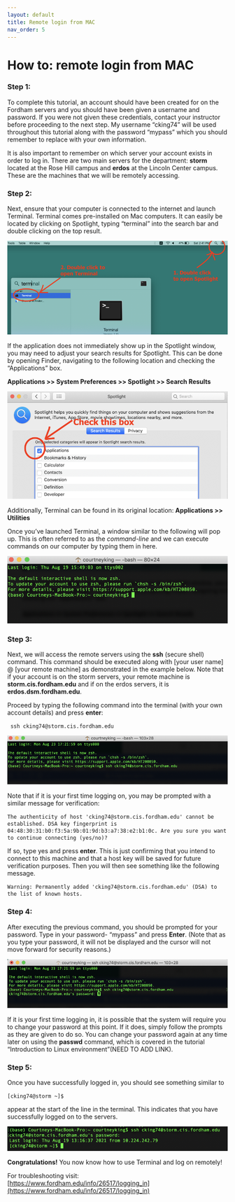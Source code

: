 ```yaml
---
layout: default
title: Remote login from MAC
nav_order: 5
---
```


# How to: remote login from MAC  
  
### Step 1:  
To complete this tutorial, an account should have been created for on the Fordham servers and you should have been given a username and password.  If you were not given these credentials, contact your instructor before proceeding to the next step.  My username “cking74” will be used throughout this tutorial along with the password “mypass” which you should remember to replace with your own information.   
  
It is also important to remember on which server your account exists in order to log in. There are two main servers for the department: **storm** located at the Rose Hill campus and **erdos** at the Lincoln Center campus. These are the machines that we will be remotely accessing.   
  
  
### Step 2:  
Next, ensure that your computer is connected to the internet and launch Terminal. Terminal comes pre-installed on Mac computers. It can easily be located by clicking on Spotlight, typing “terminal” into the search bar and double clicking on the top result. 
  
<img src="/docs/assets/CISWork28.png" alt="Launch terminal" width="600" class="center">  
  
If the application does not immediately show up in the Spotlight window, you may need to adjust your search results for Spotlight. This can be done by opening Finder, navigating to the following location and checking the “Applications” box.  
  
**Applications >> System Preferences >> Spotlight >> Search Results**  
  
<img src="/docs/assets/CISWork29.png" alt="Check application box" width="600" class="center">  
  
Additionally, Terminal can be found in its original location:  **Applications >> Utilities**  

Once you’ve launched Terminal, a window similar to the following will pop up. This is often referred to as the _command-line_ and we can execute commands on our computer by typing them in here.  

![Terminal command line](docs/assets/CISWork30.png)  
  
  
### Step 3:  
Next, we will access the remote servers using the **ssh** (secure shell) command. This command should be executed along with [your user name] @ [your remote machine] as demonstrated in the example below. Note that if your account is on the storm servers, your remote machine is **storm.cis.fordham.edu** and if on the erdos servers, it is **erdos.dsm.fordham.edu**.  
  
Proceed by typing the following command into the terminal (with your own account details) and press **enter**:  

     ssh cking74@storm.cis.fordham.edu
  
![Enter command](docs/assets/CISWork31.png)  
  
Note that if it is your first time logging on, you may be prompted with a similar message for verification:  

    The authenticity of host 'cking74@storm.cis.fordham.edu' cannot be established. DSA key fingerprint is 
    04:48:30:31:b0:f3:5a:9b:01:9d:b3:a7:38:e2:b1:0c. Are you sure you want to continue connecting (yes/no)?
  
If so, type yes and press **enter**. This is just confirming that you intend to connect to this machine and that a host key will be saved for future verification purposes. Then you will then see something like the following message.  

    Warning: Permanently added 'cking74@storm.cis.fordham.edu' (DSA) to the list of known hosts.
  
  
### Step 4:   
After executing the previous command, you should be prompted for your password. Type in your password- “mypass” and press **Enter**. (Note that as you type your password, it will not be displayed and the cursor will not move forward for security reasons.)  
  
![Enter password](docs/assets/CISWork32.png)  
  
If it is your first time logging in, it is possible that the system will require you to change your password at this point. If it does, simply follow the prompts as they are given to do so. You can change your password again at any time later on using the **passwd** command, which is covered in the tutorial “Introduction to Linux environment”(NEED TO ADD LINK).   
  
  
### Step 5:  
Once you have successfully logged in, you should see something similar to  

    [cking74@storm ~]$ 
  
appear at the start of the line in the terminal. This indicates that you have successfully logged on to the servers.  
  
![Logged on to server](docs/assets/CISWork33.png)  
  
**Congratulations!** You now know how to use Terminal and log on remotely!  
  
For troubleshooting visit:  
[https://www.fordham.edu/info/26517/logging_in](https://www.fordham.edu/info/26517/logging_in)


